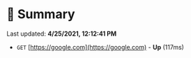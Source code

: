 # 📖 Summary
Last updated: **4/25/2021, 12:12:41 PM**

- `GET` [https://google.com](https://google.com) - **Up** (117ms)
